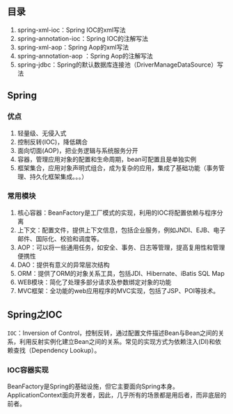 ## 目录

1. spring-xml-ioc：Spring IOC的xml写法
2. spring-annotation-ioc：Spring IOC的注解写法
3. spring-xml-aop：Spring Aop的xml写法
4. spring-annotation-aop ：Spring Aop的注解写法
5. spring-jdbc：Spring的默认数据库连接池（DriverManageDataSource）写法

## Spring

### 优点

1. 轻量级、无侵入式
2. 控制反转(IOC)，降低耦合
3. 面向切面(AOP)，把业务逻辑与系统服务分开
4. 容器，管理应用对象的配置和生命周期，bean可配置且是单独实例
5. 框架集合，应用对象声明式组合，成为复杂的应用，集成了基础功能（事务管理、持久化框架集成。。。）

### 常用模块

1. 核心容器：BeanFactory是工厂模式的实现，利用的IOC将配置依赖与程序分离
2. 上下文：配置文件，提供上下文信息，包括企业服务，例如JNDI、EJB、电子邮件、国际化、校验和调度等。
3. AOP：可以将一些通用任务，如安全、事务、日志等管理，提高复用性和管理便携性
4. DAO：提供有意义的异常层次结构
5. ORM：提供了ORM的对象关系工具，包括JDI、Hibernate、iBatis SQL Map
6. WEB模块：简化了处理多部分请求及参数绑定对象的功能
7. MVC框架：全功能的web应用程序的MVC实现，包括了JSP、POI等技术。

## Spring之IOC

`IOC`：Inversion of Control，控制反转，通过配置文件描述Bean与Bean之间的关系，利用反射实例化建立Bean之间的关系。常见的实现方式为依赖注入(DI)和依赖查找（Dependency Lookup）。

### IOC容器实现

BeanFactory是Spring的基础设施，但它主要面向Spring本身。ApplicationContext面向开发者，因此，几乎所有的场景都是用后者，而非底层的前者。